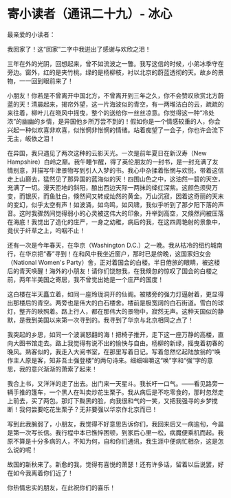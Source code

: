 # 寄小读者（通讯二十九）- 冰心

最亲爱的小读者：

我回家了！这“回家”二字中我迸出了感谢与欢欣之泪！

三年在外的光阴，回想起来，曾不如流波之一瞥。我写这信的时候，小弟冰季守在旁边。窗外，红的是夹竹桃，绿的是杨柳枝，衬以北京的蔚蓝透彻的天。故乡的景物，一一回到眼前来了！

小朋友！你若是不曾离开中国北方，不曾离开到三年之久，你不会赞叹欣赏北方蔚蓝的天！清晨起来，揭帘外望，这一片海波似的青空，有一两堆洁白的云，疏疏的来往着，柳叶儿在晓风中摇曳，整个的送给你一丝丝凉意。你觉得这一种“冷处浓”的幽幽的乡情，是异国他乡所万尝不到的！假如你是一个情感较重的人，你会兴起一种似欢喜非欢喜，似怅惘非怅惘的情绪。站着痴望了一会子，你也许会流下无主，皈依之泪！

在异国，我只遇见了两次这种的云影天光。一次是前年夏日在新汉寿（New Hampshire）白岭之巅。我午睡乍醒，得了英伦朋友的一封书，是一封充满了友情别意，并描写牛津景物写到引人入梦的书。我心中杂揉着怅惘与欢悦，带着这信走上山巅去，猛然见了那异国的蓝海似的天！四围山色之中，这油然一碧的天空，充满了一切。漫天匝地的斜阳，酿出西边天际一两抹的绛红深紫。这颜色须臾万变，而银灰，而鱼肚白，倏然间又转成灿然的黄金。万山沉寂，因着这奇丽的天末的变幻，似乎太空有声！如波涌，如鸟鸣，如风啸，我似乎听到了那夕阳下落的声音。这时我骤然间觉得弱小的心灵被这伟大的印象，升举到高空，又倏然间被压落在海底！我觉出了造化的庄严，一身之幼稚，病后的我，在这四周艳射的景象中，竟伏于纤草之上，呜咽不止！

还有一次是今年春天，在华京（Washington D.C.）之一晚。我从枯冷的纽约城南行，在华京把“春”寻到！在和风中我坐近窗户，那时已是傍晚，这国家妇女会（National Women's Party）舍，正对着国会的白楼。半日倦旅的眼睛，被这楼后的青天唤醒！海外的小朋友！请你们饶恕我，在我倏忽的惊叹了国会的白楼之前，两年半美国之寄居，我不曾觉出她是一个庄严的国度！

这白楼在半天矗立着，如同一座玲珑洞开的仙阁。被楼旁的强力灯逼射着，更显得出那楼后的青空。两旁也是伟大的白石楼舍。楼前是极宽阔的白石街道。雪白的球灯，整齐的映照着。路上行人，都在那伟大的景物中，寂然无声。这种天国似的静默，是我到美国以来第一次寻到的。我寻到了华京与北京相同之点了！

我突起的乡思，如同一个波澜怒翻的海！把椅子推开，走下这一座万静的高楼，直向大图书馆走去。路上我觉得有说不出的愉快与自由。杨柳的新绿，摇曳着初春的晚风。熟客似的，我走入大阅书室，在那里写着日记。写着忽然忆起陆放翁的“唤作主人原是客，知非吾土强登楼”的两句诗来。细细咀嚼这“唤”字和“强”字的意思，我的意兴渐渐的萧索了起来！

我合上书，又洋洋的走了出去。出门来一天星斗。我长吁一口气。——看见路旁一辆手推的篷车，一个黑人在叫卖炒花生栗子。我从病后是不吃零食的，那时忽然走上前去，买了两包。那灯下黝黑的脸，向我很和气的一笑，又把我强寻的乡梦搅断！我何尝要吃花生栗子？无非要强以华京作北京而已！

写到此我腕弱了，小朋友，我觉得不好意思告诉你们，我回来后又一病逾旬，今晨是第一次写长信。我行程中本已憔悴困顿，到家后心里一松，病魔便乘机而起。我原不算是十分多病的人，不知为何，自和你们通讯，我生涯中便病忙相杂，这是怎么说的呢！

故国的新秋来了。新愈的我，觉得有喜悦的萧瑟！还有许多话，留着以后说罢，好在如今我离着你们近了！

你热情忠实的朋友，在此祝你们的喜乐！
